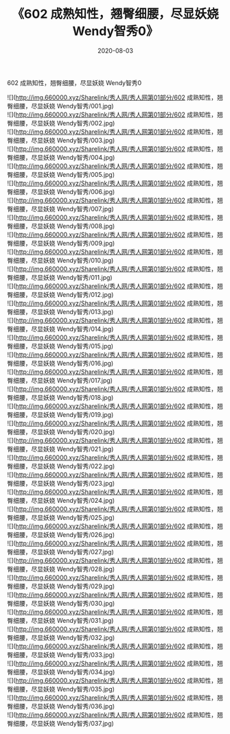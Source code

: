 ﻿---
layout: post
title:  《602 成熟知性，翘臀细腰，尽显妖娆 Wendy智秀0》
date:   2020-08-03
img: http://img.660000.xyz/Sharelink/秀人网/秀人网第01部分/602 成熟知性，翘臀细腰，尽显妖娆 Wendy智秀0/000.jpg
categories: [美女, 清纯, 唯美]
---

602 成熟知性，翘臀细腰，尽显妖娆 Wendy智秀0

  ![](http://img.660000.xyz/Sharelink/秀人网/秀人网第01部分/602 成熟知性，翘臀细腰，尽显妖娆 Wendy智秀/001.jpg) <br> ![](http://img.660000.xyz/Sharelink/秀人网/秀人网第01部分/602 成熟知性，翘臀细腰，尽显妖娆 Wendy智秀/002.jpg) <br> ![](http://img.660000.xyz/Sharelink/秀人网/秀人网第01部分/602 成熟知性，翘臀细腰，尽显妖娆 Wendy智秀/003.jpg) <br> ![](http://img.660000.xyz/Sharelink/秀人网/秀人网第01部分/602 成熟知性，翘臀细腰，尽显妖娆 Wendy智秀/004.jpg) <br> ![](http://img.660000.xyz/Sharelink/秀人网/秀人网第01部分/602 成熟知性，翘臀细腰，尽显妖娆 Wendy智秀/005.jpg) <br> ![](http://img.660000.xyz/Sharelink/秀人网/秀人网第01部分/602 成熟知性，翘臀细腰，尽显妖娆 Wendy智秀/006.jpg) <br> ![](http://img.660000.xyz/Sharelink/秀人网/秀人网第01部分/602 成熟知性，翘臀细腰，尽显妖娆 Wendy智秀/007.jpg) <br> ![](http://img.660000.xyz/Sharelink/秀人网/秀人网第01部分/602 成熟知性，翘臀细腰，尽显妖娆 Wendy智秀/008.jpg) <br> ![](http://img.660000.xyz/Sharelink/秀人网/秀人网第01部分/602 成熟知性，翘臀细腰，尽显妖娆 Wendy智秀/009.jpg) <br> ![](http://img.660000.xyz/Sharelink/秀人网/秀人网第01部分/602 成熟知性，翘臀细腰，尽显妖娆 Wendy智秀/010.jpg) <br> ![](http://img.660000.xyz/Sharelink/秀人网/秀人网第01部分/602 成熟知性，翘臀细腰，尽显妖娆 Wendy智秀/011.jpg) <br> ![](http://img.660000.xyz/Sharelink/秀人网/秀人网第01部分/602 成熟知性，翘臀细腰，尽显妖娆 Wendy智秀/012.jpg) <br> ![](http://img.660000.xyz/Sharelink/秀人网/秀人网第01部分/602 成熟知性，翘臀细腰，尽显妖娆 Wendy智秀/013.jpg) <br> ![](http://img.660000.xyz/Sharelink/秀人网/秀人网第01部分/602 成熟知性，翘臀细腰，尽显妖娆 Wendy智秀/014.jpg) <br> ![](http://img.660000.xyz/Sharelink/秀人网/秀人网第01部分/602 成熟知性，翘臀细腰，尽显妖娆 Wendy智秀/015.jpg) <br> ![](http://img.660000.xyz/Sharelink/秀人网/秀人网第01部分/602 成熟知性，翘臀细腰，尽显妖娆 Wendy智秀/016.jpg) <br> ![](http://img.660000.xyz/Sharelink/秀人网/秀人网第01部分/602 成熟知性，翘臀细腰，尽显妖娆 Wendy智秀/017.jpg) <br> ![](http://img.660000.xyz/Sharelink/秀人网/秀人网第01部分/602 成熟知性，翘臀细腰，尽显妖娆 Wendy智秀/018.jpg) <br> ![](http://img.660000.xyz/Sharelink/秀人网/秀人网第01部分/602 成熟知性，翘臀细腰，尽显妖娆 Wendy智秀/019.jpg) <br> ![](http://img.660000.xyz/Sharelink/秀人网/秀人网第01部分/602 成熟知性，翘臀细腰，尽显妖娆 Wendy智秀/020.jpg) <br> ![](http://img.660000.xyz/Sharelink/秀人网/秀人网第01部分/602 成熟知性，翘臀细腰，尽显妖娆 Wendy智秀/021.jpg) <br> ![](http://img.660000.xyz/Sharelink/秀人网/秀人网第01部分/602 成熟知性，翘臀细腰，尽显妖娆 Wendy智秀/022.jpg) <br> ![](http://img.660000.xyz/Sharelink/秀人网/秀人网第01部分/602 成熟知性，翘臀细腰，尽显妖娆 Wendy智秀/023.jpg) <br> ![](http://img.660000.xyz/Sharelink/秀人网/秀人网第01部分/602 成熟知性，翘臀细腰，尽显妖娆 Wendy智秀/024.jpg) <br> ![](http://img.660000.xyz/Sharelink/秀人网/秀人网第01部分/602 成熟知性，翘臀细腰，尽显妖娆 Wendy智秀/025.jpg) <br> ![](http://img.660000.xyz/Sharelink/秀人网/秀人网第01部分/602 成熟知性，翘臀细腰，尽显妖娆 Wendy智秀/026.jpg) <br> ![](http://img.660000.xyz/Sharelink/秀人网/秀人网第01部分/602 成熟知性，翘臀细腰，尽显妖娆 Wendy智秀/027.jpg) <br> ![](http://img.660000.xyz/Sharelink/秀人网/秀人网第01部分/602 成熟知性，翘臀细腰，尽显妖娆 Wendy智秀/028.jpg) <br> ![](http://img.660000.xyz/Sharelink/秀人网/秀人网第01部分/602 成熟知性，翘臀细腰，尽显妖娆 Wendy智秀/029.jpg) <br> ![](http://img.660000.xyz/Sharelink/秀人网/秀人网第01部分/602 成熟知性，翘臀细腰，尽显妖娆 Wendy智秀/030.jpg) <br> ![](http://img.660000.xyz/Sharelink/秀人网/秀人网第01部分/602 成熟知性，翘臀细腰，尽显妖娆 Wendy智秀/031.jpg) <br> ![](http://img.660000.xyz/Sharelink/秀人网/秀人网第01部分/602 成熟知性，翘臀细腰，尽显妖娆 Wendy智秀/032.jpg) <br> ![](http://img.660000.xyz/Sharelink/秀人网/秀人网第01部分/602 成熟知性，翘臀细腰，尽显妖娆 Wendy智秀/033.jpg) <br> ![](http://img.660000.xyz/Sharelink/秀人网/秀人网第01部分/602 成熟知性，翘臀细腰，尽显妖娆 Wendy智秀/034.jpg) <br> ![](http://img.660000.xyz/Sharelink/秀人网/秀人网第01部分/602 成熟知性，翘臀细腰，尽显妖娆 Wendy智秀/035.jpg) <br> ![](http://img.660000.xyz/Sharelink/秀人网/秀人网第01部分/602 成熟知性，翘臀细腰，尽显妖娆 Wendy智秀/036.jpg) <br> ![](http://img.660000.xyz/Sharelink/秀人网/秀人网第01部分/602 成熟知性，翘臀细腰，尽显妖娆 Wendy智秀/037.jpg) <br>